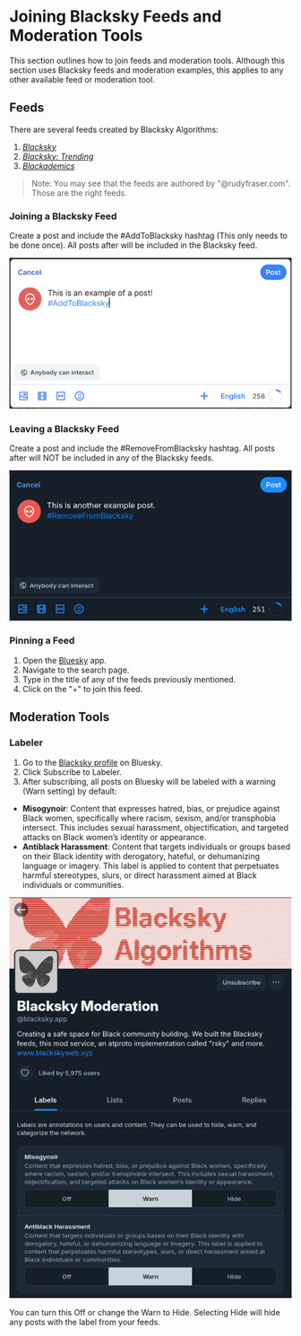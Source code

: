 # Joining Blacksky Feeds and Moderation Tools
This section outlines how to join feeds and moderation tools. Although this section uses Blacksky feeds and moderation examples, this applies to any other available feed or moderation tool.
## Feeds
There are several feeds created by Blacksky Algorithms:
1. *[Blacksky](https://bsky.app/profile/rudyfraser.com/feed/blacksky)*
2. *[Blacksky: Trending](https://bsky.app/profile/rudyfraser.com/feed/blacksky-trend)*
3. *[Blackademics](https://bsky.app/profile/rudyfraser.com/feed/blacksky-edu)*

> Note: You may see that the feeds are authored by "@rudyfraser.com". Those are the right feeds.

### Joining a Blacksky Feed
Create a post and include the #AddToBlacksky hashtag (This only needs to be done once). All posts after will be included in the Blacksky feed.

![A screenshot of post on Bluesky including text that states "This is an example of a post", and "#AddToBlacksky". This is to showcase how a user can get their posts included in the Blacksky feed.](../../static/img/exampleBskyPost.png)

### Leaving a Blacksky Feed
Create a post and include the #RemoveFromBlacksky hashtag. All posts after will NOT be included in any of the Blacksky feeds.

![A screenshot of post on Bluesky including text that states "This is another example post", and "#RemoveFromBlacksky". This is to showcase how a user can get their posts included in the Blacksky feed](../../static/img/exampleBskyPostTwo.png)

### Pinning a Feed
1. Open the [Bluesky](www.bsky.app) app.
2. Navigate to the search page.
3. Type in the title of any of the feeds previously mentioned.
4. Click on the "+" to join this feed.

## Moderation Tools

### Labeler
1. Go to the [Blacksky profile](https://bsky.app/profile/blacksky.app) on Bluesky.
2. Click Subscribe to Labeler.
3. After subscribing, all posts on Bluesky will be labeled with a warning (Warn setting) by default:
- **Misogynoir**: Content that expresses hatred, bias, or prejudice against Black women, specifically where racism, sexism, and/or transphobia intersect. This includes sexual harassment, objectification, and targeted attacks on Black women’s identity or appearance.
- **Antiblack Harassment**: Content that targets individuals or groups based on their Black identity with derogatory, hateful, or dehumanizing language or imagery. This label is applied to content that perpetuates harmful stereotypes, slurs, or direct harassment aimed at Black individuals or communities.

![A screenshot what the moderation labels look like](../../static/img/exampleBskyPostSix.png)

You can turn this Off or change the Warn to Hide. Selecting Hide will hide any posts with the label from your feeds.
